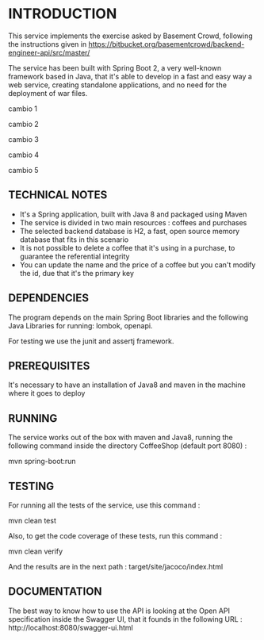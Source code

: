 
# INTRODUCTION


This service implements the exercise asked by Basement Crowd, following the instructions given in https://bitbucket.org/basementcrowd/backend-engineer-api/src/master/

The service has been built with Spring Boot 2, a very well-known framework based in Java, that it's able to develop in a fast and easy way a web service, creating standalone applications, and no need for the deployment of war files.

cambio 1

cambio 2

cambio 3

cambio 4

cambio 5

## TECHNICAL NOTES

* It's a Spring application, built with Java 8 and packaged using Maven
* The service is divided in two main resources : coffees and purchases
* The selected backend database is H2, a fast, open source memory database that fits in this scenario
* It is not possible to delete a coffee that it's using in a purchase, to guarantee the referential integrity
* You can update the name and the price of a coffee but you can't modify the id, due that it's the primary key


## DEPENDENCIES

The program depends on the main Spring Boot libraries and the following Java Libraries for running: lombok, openapi.

For testing we use the junit and assertj framework.

## PREREQUISITES

It's necessary to have an installation of Java8 and maven in the machine where it goes to deploy

## RUNNING

The service works out of the box with maven and Java8, running the following command inside the directory CoffeeShop (default port 8080) :

mvn spring-boot:run


## TESTING

For running all the tests of the service, use this command :

mvn clean test

Also, to get the code coverage of these tests, run this command :

mvn clean verify

And the results are in the next path :  target/site/jacoco/index.html


## DOCUMENTATION

The best way to know how to use the API is looking at the Open API specification inside the Swagger UI, that it founds in the following URL :
	http://localhost:8080/swagger-ui.html

